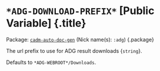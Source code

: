 # `*ADG-DOWNLOAD-PREFIX*` [Public Variable] {.title}

Package: [`cadm-auto-doc-gen`](CADM-AUTO-DOC-GEN.pkg.md) (Nick name(s): `:adg`) {.package}

The url prefix to use for ADG result downloads {`string`}.

Defaults to `*ADG-WEBROOT*/Downloads`.
